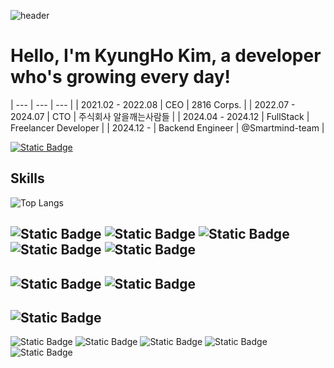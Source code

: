 ![header](https://capsule-render.vercel.app/api?type=venom&text=Hello,%I%27m%Jin-Doh!)

# Hello, I'm KyungHo Kim, a developer who's growing every day!

| --- | --- | --- |
| 2021.02 - 2022.08 | CEO | 2816 Corps. |
| 2022.07 - 2024.07 | CTO | 주식회사 알을깨는사람들 |
| 2024.04 - 2024.12 | FullStack | Freelancer Developer |
| 2024.12 -         | Backend Engineer | @Smartmind-team |

[![Static Badge](https://img.shields.io/badge/pypi-20232a.svg?style=for-the-badge&logo=pypi)](https://pypi.org/user/Jin-Doh/)

## Skills
![Top Langs](https://github-readme-stats.vercel.app/api/top-langs/?username=jin-doh&layout=compact)

![Static Badge](https://img.shields.io/badge/python-20232a.svg?style=for-the-badge&logo=python)
![Static Badge](https://img.shields.io/badge/poetry-20232a.svg?style=for-the-badge&logo=poetry)
![Static Badge](https://img.shields.io/badge/pytest-20232a.svg?style=for-the-badge&logo=pytest)
![Static Badge](https://img.shields.io/badge/pytorch-20232a.svg?style=for-the-badge&logo=pytorch)
![Static Badge](https://img.shields.io/badge/fastapi-20232a.svg?style=for-the-badge&logo=fastapi)
---
![Static Badge](https://img.shields.io/badge/dart-20232a.svg?style=for-the-badge&logo=dart&)
![Static Badge](https://img.shields.io/badge/flutter-20232a.svg?style=for-the-badge&logo=flutter&)
---
![Static Badge](https://img.shields.io/badge/svelte-20232a.svg?style=for-the-badge&logo=svelte&)
---
![Static Badge](https://img.shields.io/badge/docker-20232a.svg?style=for-the-badge&logo=docker&)
![Static Badge](https://img.shields.io/badge/kubernetes-20232a.svg?style=for-the-badge&logo=kubernetes&)
![Static Badge](https://img.shields.io/badge/git-20232a.svg?style=for-the-badge&logo=git&)
![Static Badge](https://img.shields.io/badge/github-20232a.svg?style=for-the-badge&logo=github&)
![Static Badge](https://img.shields.io/badge/gitlab-20232a.svg?style=for-the-badge&logo=gitlab&)

<!--
**Jin-Doh/Jin-Doh** is a ✨ _special_ ✨ repository because its `README.md` (this file) appears on your GitHub profile.

Here are some ideas to get you started:

- 🔭 I’m currently working on ...
- 🌱 I’m currently learning ...
- 👯 I’m looking to collaborate on ...
- 🤔 I’m looking for help with ...
- 💬 Ask me about ...
- 📫 How to reach me: ...
- 😄 Pronouns: ...
- ⚡ Fun fact: ...
-->
